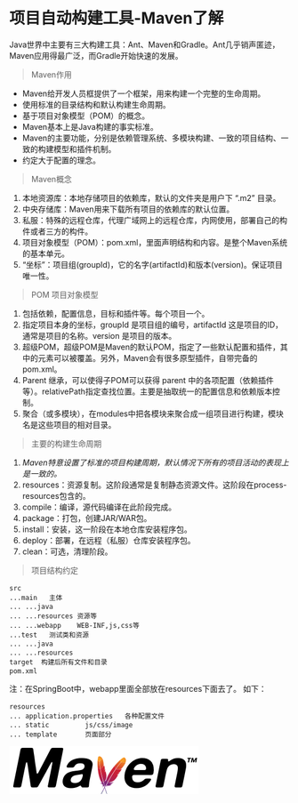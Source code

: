 # 项目自动构建工具-Maven了解

Java世界中主要有三大构建工具：Ant、Maven和Gradle。Ant几乎销声匿迹，Maven应用得最广泛，而Gradle开始快速的发展。

> Maven作用

- Maven给开发人员框提供了一个框架，用来构建一个完整的生命周期。
- 使用标准的目录结构和默认构建生命周期。
- 基于项目对象模型（POM）的概念。
- Maven基本上是Java构建的事实标准。
- Maven的主要功能，分别是依赖管理系统、多模块构建、一致的项目结构、一致的构建模型和插件机制。
- 约定大于配置的理念。

> Maven概念

1. 本地资源库：本地存储项目的依赖库，默认的文件夹是用户下 “.m2” 目录。
2. 中央存储库：Maven用来下载所有项目的依赖库的默认位置。
3. 私服：特殊的远程仓库，代理广域网上的远程仓库，内网使用，部署自己的构件或者三方的构件。
4. 项目对象模型（POM）：pom.xml，里面声明结构和内容。是整个Maven系统的基本单元。
5. “坐标”：项目组(groupId)，它的名字(artifactId)和版本(version)。保证项目唯一性。

> POM 项目对象模型

1. 包括依赖，配置信息，目标和插件等。每个项目一个。
2. 指定项目本身的坐标，groupId 是项目组的编号，artifactId	这是项目的ID，通常是项目的名称。version	是项目的版本。
3. 超级POM，超级POM是Maven的默认POM，指定了一些默认配置和插件，其中的元素可以被覆盖。另外，Maven会有很多原型插件，自带完备的pom.xml。
4. Parent 继承，可以使得子POM可以获得 parent 中的各项配置（依赖插件等）。relativePath指定查找位置。主要是抽取统一的配置信息和依赖版本控制。
5. 聚合（或多模块），在modules中把各模块来聚合成一组项目进行构建，模块名是这些项目的相对目录。

> 主要的构建生命周期

1. *Maven特意设置了标准的项目构建周期，默认情况下所有的项目活动的表现上是一致的。*
2. resources：资源复制。这阶段通常是复制静态资源文件。这阶段在process-resources包含的。
3. compile：编译，源代码编译在此阶段完成。
4. package：打包，创建JAR/WAR包。
5. install：安装，这一阶段在本地仓库安装程序包。
6. deploy：部署，在远程（私服）仓库安装程序包。
7. clean：可选，清理阶段。

> 项目结构约定
```
src
...main   主体
... ...java 
... ...resources 资源等
... ...webapp    WEB-INF,js,css等
...test   测试类和资源
... ...java
... ...resources
target  构建后所有文件和目录
pom.xml
```
注：在SpringBoot中，webapp里面全部放在resources下面去了。
如下：
```
resources
... application.properties   各种配置文件
... static         js/css/image
... template       页面部分
```
![maven-logo](img/maven-logo.png)